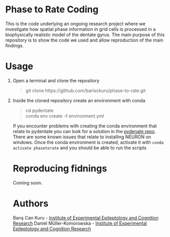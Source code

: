 # Phase to Rate Coding
This is the code underlying an ongoing research project where we investigate how spatial phase information in grid cells is processed in a biophysically
realistic model of the dentate gyrus. The main purpose of this repository is to show the code we used and allow reproduction of the main findings.

# Usage
<ol>
<li><p>Open a terminal and clone the repository</p><blockquote>git clone https://github.com/barisckuru/phase-to-rate.git</blockquote></li>
<li><p>Inside the cloned repository create an environment with conda</p><blockquote>cd pydentate<br />conda env create -f environment.yml</blockquote>

If you encounter problems with creating the conda environment that relate to pydentate you can look for a solution in the [pydenate repo](https://github.com/danielmk/pydentate). There are some known issues that relate to installing NEURON on windows. Once the conda environment is created, activate it with `conda activate phasetorate` and you should be able to run the scripts

# Reproducing fidnings
Coming soon.

# Authors
Barış Can Kuru - [Institute of Experimental Epileptology and Cognition Research](https://eecr-bonn.de/)
Daniel Müller-Komorowska - [Institute of Experimental Epileptology and Cognition Research](https://eecr-bonn.de/)

